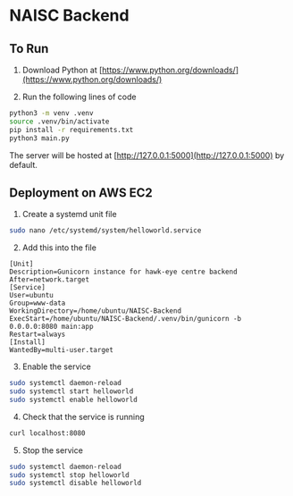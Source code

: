 # NAISC Backend

## To Run

1. Download Python at [https://www.python.org/downloads/](https://www.python.org/downloads/)

2. Run the following lines of code
```bash
python3 -m venv .venv
source .venv/bin/activate
pip install -r requirements.txt
python3 main.py
```
The server will be hosted at [http://127.0.0.1:5000](http://127.0.0.1:5000) by default.

## Deployment on AWS EC2

1. Create a systemd unit file
```sh
sudo nano /etc/systemd/system/helloworld.service
```

2. Add this into the file
```
[Unit]
Description=Gunicorn instance for hawk-eye centre backend
After=network.target
[Service]
User=ubuntu
Group=www-data
WorkingDirectory=/home/ubuntu/NAISC-Backend
ExecStart=/home/ubuntu/NAISC-Backend/.venv/bin/gunicorn -b 0.0.0.0:8080 main:app
Restart=always
[Install]
WantedBy=multi-user.target
```

3. Enable the service

```bash
sudo systemctl daemon-reload
sudo systemctl start helloworld
sudo systemctl enable helloworld
```

4. Check that the service is running

```bash
curl localhost:8080
```

5. Stop the service

```bash
sudo systemctl daemon-reload
sudo systemctl stop helloworld
sudo systemctl disable helloworld
```
